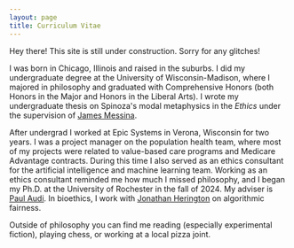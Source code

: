 ```yaml
---
layout: page
title: Curriculum Vitae
---
```


<p class="message">
  Hey there! This site is still under construction. Sorry for any glitches!
</p>

I was born in Chicago, Illinois and raised in the suburbs. I did my undergraduate degree at the University of Wisconsin-Madison, where I majored in philosophy and graduated with Comprehensive Honors (both Honors in the Major and Honors in the Liberal Arts). I wrote my undergraduate thesis on Spinoza's modal metaphysics in the *Ethics* under the supervision of [James Messina](https://sites.google.com/a/wisc.edu/james-messina).

After undergrad I worked at Epic Systems in Verona, Wisconsin for two years. I was a project manager on the population health team, where most of my projects were related to value-based care programs and Medicare Advantage contracts. During this time I also served as an ethics consultant for the artificial intelligence and machine learning team. Working as an ethics consultant reminded me how much I missed philosophy, and I began my Ph.D. at the University of Rochester in the fall of 2024. My adviser is [Paul Audi](https://www.sas.rochester.edu/phl/people/faculty/audi_paul/index.html). In bioethics, I work with [Jonathan Herington](https://jherington.com/index.php) on algorithmic fairness.

Outside of philosophy you can find me reading (especially experimental fiction), playing chess, or working at a local pizza joint. 